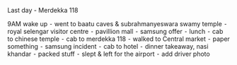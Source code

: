 Last day - Merdekka 118

9AM wake up
⁃ went to baatu caves & subrahmanyeswara swamy temple
⁃ royal selengar visitor centre
⁃ pavillion mall
⁃ samsung offer
⁃ lunch
⁃ cab to chinese temple
⁃ cab to merdekka 118
⁃ walked to Central market
⁃ paper something
⁃ samsung incident
⁃ cab to hotel
⁃ dinner takeaway, nasi khandar
⁃ packed stuff
⁃ slept & left for the airport
⁃ add driver photo
